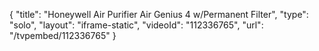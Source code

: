 {
    "title": "Honeywell Air Purifier Air Genius 4 w\/Permanent Filter",
    "type": "solo",
    "layout": "iframe-static",
    "videoId": "112336765",
    "url": "\/tvpembed\/112336765"
}